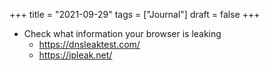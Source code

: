 +++
title = "2021-09-29"
tags = ["Journal"]
draft = false
+++

-   Check what information your browser is leaking
    -   <https://dnsleaktest.com/>
    -   <https://ipleak.net/>